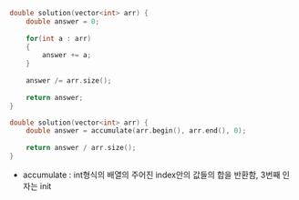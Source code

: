 ```C++
double solution(vector<int> arr) {
    double answer = 0;
    
    for(int a : arr)
    {
        answer += a;
    }
    
    answer /= arr.size();
    
    return answer;
}
```

```C++
double solution(vector<int> arr) {
    double answer = accumulate(arr.begin(), arr.end(), 0);
    
    return answer / arr.size();
}
```
- accumulate : int형식의 배열의 주어진 index안의 값들의 합을 반환함, 3번째 인자는 init